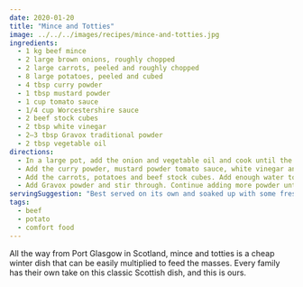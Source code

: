 ```yaml
---
date: 2020-01-20
title: "Mince and Totties"
image: ../../../images/recipes/mince-and-totties.jpg
ingredients:
  - 1 kg beef mince
  - 2 large brown onions, roughly chopped
  - 2 large carrots, peeled and roughly chopped
  - 8 large potatoes, peeled and cubed
  - 4 tbsp curry powder
  - 1 tbsp mustard powder
  - 1 cup tomato sauce
  - 1/4 cup Worcestershire sauce
  - 2 beef stock cubes
  - 2 tbsp white vinegar
  - 2–3 tbsp Gravox traditional powder
  - 2 tbsp vegetable oil
directions:
  - In a large pot, add the onion and vegetable oil and cook until the onions are soft and translucent. Add the beef mince and cook until browned, breaking it up at you go.
  - Add the curry powder, mustard powder tomato sauce, white vinegar and Worcestershire sauce and stir to combine.
  - Add the carrots, potatoes and beef stock cubes. Add enough water to cover everything. Simmer over a low-medium flame for 30–40 minutes, or until the vegetables are soft and cooked through.
  - Add Gravox powder and stir through. Continue adding more powder until sauce has thickened to the desired consistency. Add salt, pepper and more of any previously used ingredient to taste.
servingSuggestion: "Best served on its own and soaked up with some fresh, buttered crusty bread. Alternatively, keep the potatoes separate and mash them as a side dish instead."
tags:
  - beef
  - potato
  - comfort food
---
```


All the way from Port Glasgow in Scotland, mince and totties is a cheap winter dish that can be easily multiplied to feed the masses. Every family has their own take on this classic Scottish dish, and this is ours.
